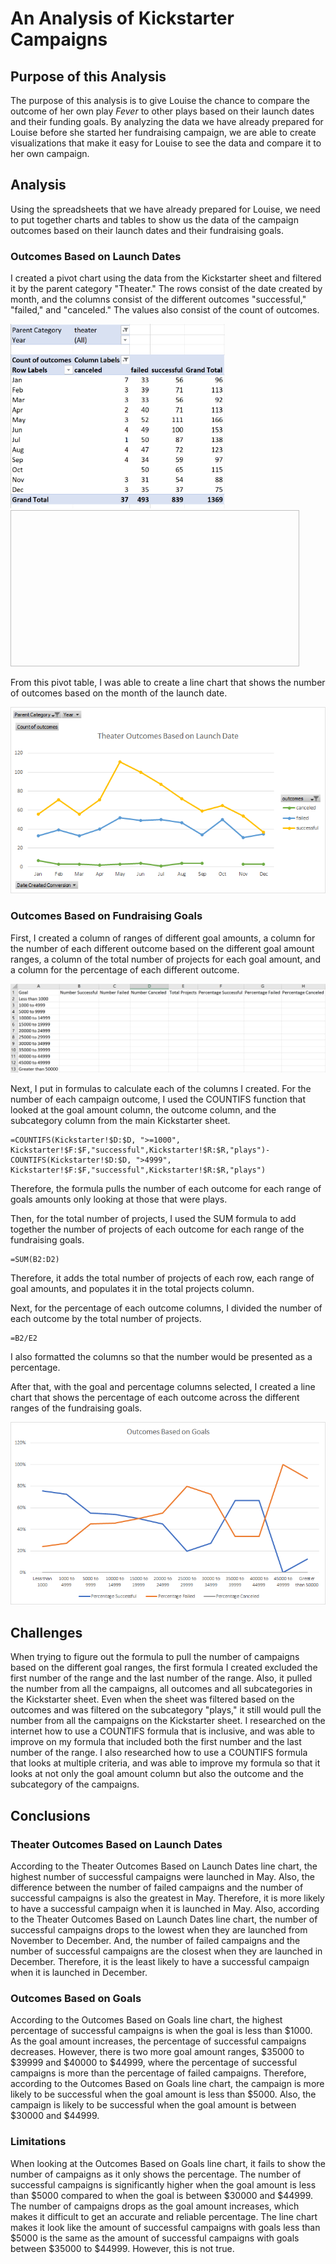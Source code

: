 # An Analysis of Kickstarter Campaigns
## Purpose of this Analysis
The purpose of this analysis is to give Louise the chance to compare the outcome of her own play *Fever* to other plays based on their launch dates and their funding goals. By analyzing the data we have already prepared for Louise before she started her fundraising campaign, we are able to create visualizations that make it easy for Louise to see the data and compare it to her own campaign.
## Analysis
Using the spreadsheets that we have already prepared for Louise, we need to put together charts and tables to show us the data of the campaign outcomes based on their launch dates and their fundraising goals.
### Outcomes Based on Launch Dates
I created a pivot chart using the data from the Kickstarter sheet and filtered it by the parent category "Theater." The rows consist of the date created by month, and the columns consist of the different outcomes "successful," "failed," and "canceled." The values also consist of the count of outcomes. 

<img src="images/pivot_table1.png" width="343" height="295"> <img scr="images/pivot_table2.png" width="462" height="250">

From this pivot table, I was able to create a line chart that shows the number of outcomes based on the month of the launch date.

![](resources/Theater_Outcomes_vs_Launch.png)
### Outcomes Based on Fundraising Goals
First, I created a column of ranges of different goal amounts, a column for the number of each different outcome based on the different goal amount ranges, a column of the total number of projects for each goal amount, and a column for the percentage of each different outcome. 

<img src="images/outcomes_goals_table.png">

Next, I put in formulas to calculate each of the columns I created. For the number of each campaign outcome, I used the COUNTIFS function that looked at the goal amount column, the outcome column, and the subcategory column from the main Kickstarter sheet. 
```
=COUNTIFS(Kickstarter!$D:$D, ">=1000", Kickstarter!$F:$F,"successful",Kickstarter!$R:$R,"plays")-COUNTIFS(Kickstarter!$D:$D, ">4999", Kickstarter!$F:$F,"successful",Kickstarter!$R:$R,"plays")
```
Therefore, the formula pulls the number of each outcome for each range of goals amounts only looking at those that were plays. 

Then, for the total number of projects, I used the SUM formula to add together the number of projects of each outcome for each range of the fundraising goals. 
```
=SUM(B2:D2)
```
Therefore, it adds the total number of projects of each row, each range of goal amounts, and populates it in the total projects column.

Next, for the percentage of each outcome columns, I divided the number of each outcome by the total number of projects. 
```
=B2/E2
```
I also formatted the columns so that the number would be presented as a percentage. 


After that, with the goal and percentage columns selected, I created a line chart that shows the percentage of each outcome across the different ranges of the fundraising goals.

![](resources/Outcomes_vs_Goals.png)
## Challenges
When trying to figure out the formula to pull the number of campaigns based on the different goal ranges, the first formula I created excluded the first number of the range and the last number of the range. Also, it pulled the number from all the campaigns, all outcomes and all subcategories in the Kickstarter sheet. Even when the sheet was filtered based on the outcomes and was filtered on the subcategory "plays," it still would pull the number from all the campaigns on the Kickstarter sheet. I researched on the internet how to use a COUNTIFS formula that is inclusive, and was able to improve on my formula that included both the first number and the last number of the range. I also researched how to use a COUNTIFS formula that looks at multiple criteria, and was able to improve my formula so that it looks at not only the goal amount column but also the outcome and the subcategory of the campaigns.
## Conclusions
### Theater Outcomes Based on Launch Dates
According to the Theater Outcomes Based on Launch Dates line chart, the highest number of successful campaigns were launched in May. Also, the difference between the number of failed campaigns and the number of successful campaigns is also the greatest in May. Therefore, it is more likely to have a successful campaign when it is launched in May. Also, according to the Theater Outcomes Based on Launch Dates line chart, the number of successful campaigns drops to the lowest when they are launched from November to December. And, the number of failed campaigns and the number of successful campaigns are the closest when they are launched in December. Therefore, it is the least likely to have a successful campaign when it is launched in December.
### Outcomes Based on Goals
According to the Outcomes Based on Goals line chart, the highest percentage of successful campaigns is when the goal is less than $1000. As the goal amount increases, the percentage of successful campaigns decreases. However, there is two more goal amount ranges, $35000 to $39999 and $40000 to $44999, where the percentage of successful campaigns is more than the percentage of failed campaigns. Therefore, according to the Outcomes Based on Goals line chart, the campaign is more likely to be successful when the goal amount is less than $5000. Also, the campaign is likely to be successful when the goal amount is between $30000 and $44999. 
### Limitations
When looking at the Outcomes Based on Goals line chart, it fails to show the number of campaigns as it only shows the percentage. The number of successful campaigns is significantly higher when the goal amount is less than $5000 compared to when the goal is between $30000 and $44999. The number of campaigns drops as the goal amount increases, which makes it difficult to get an accurate and reliable percentage. The line chart makes it look like the amount of successful campaigns with goals less than $5000 is the same as the amount of successful campaigns with goals between $35000 to $44999. However, this is not true.

